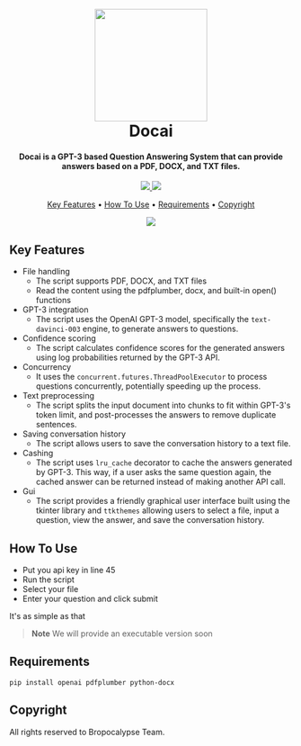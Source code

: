 
<h1 align="center">
  <br>
  <img src="https://img.freepik.com/free-vector/cute-artificial-intelligence-robot-isometric-icon_1284-63045.jpg" width="200">
  <br>
  Docai
  <br>
</h1>

<h4 align="center">Docai is a GPT-3 based Question Answering System that can provide answers based on a PDF, DOCX, and TXT files. </h4>

<p align="center">
  <a href="">
    <img src="https://img.shields.io/badge/os-windows-blue.svg?maxAge=2592000&amp;style=flat"
         >
  </a>
  <a href=""><img src="https://img.shields.io/badge/version-1.0-red.svg?maxAge=2592000&amp;style=flat"></a>
</p>

<p align="center">
  <a href="#key-features">Key Features</a> •
  <a href="#how-to-use">How To Use</a> •
  <a href="#Requirements">Requirements</a> •
  <a href="#Copyright">Copyright</a>
</p>

<p align="center">
<a href=""><img src="https://i.giphy.com/media/HdjEnj3U6b6hGzcRsW/giphy.webp"></a>
</p>

## Key Features

* File handling
  - The script supports PDF, DOCX, and TXT files
  - Read the content using the pdfplumber, docx, and built-in open() functions
* GPT-3 integration
  - The script uses the OpenAI GPT-3 model, specifically the `text-davinci-003` engine, to generate answers to questions.
* Confidence scoring
  - The script calculates confidence scores for the generated answers using log probabilities returned by the GPT-3 API.
* Concurrency
  - It uses the `concurrent.futures.ThreadPoolExecutor` to process questions concurrently, potentially speeding up the process.
* Text preprocessing
  - The script splits the input document into chunks to fit within GPT-3's token limit, and post-processes the answers to remove duplicate sentences.
* Saving conversation history
  - The script allows users to save the conversation history to a text file.
* Cashing
  - The script uses `lru_cache` decorator to cache the answers generated by GPT-3. This way, if a user asks the same question again, the cached answer can be returned instead of making another API call.
* Gui
  - The script provides a friendly graphical user interface built using the tkinter library and `ttkthemes` allowing users to select a file, input a question, view the answer, and save the conversation history.

## How To Use

- Put you api key in line 45
- Run the script
- Select your file
- Enter your question and click submit

It's as simple as that

> **Note**
> We will provide an executable version soon

## Requirements

`pip install openai pdfplumber python-docx`

## Copyright

All rights reserved to Bropocalypse Team.
